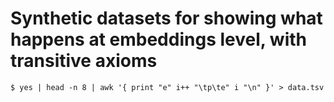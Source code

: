 # Synthetic datasets for showing what happens at embeddings level, with transitive axioms

```
$ yes | head -n 8 | awk '{ print "e" i++ "\tp\te" i "\n" }' > data.tsv
```
